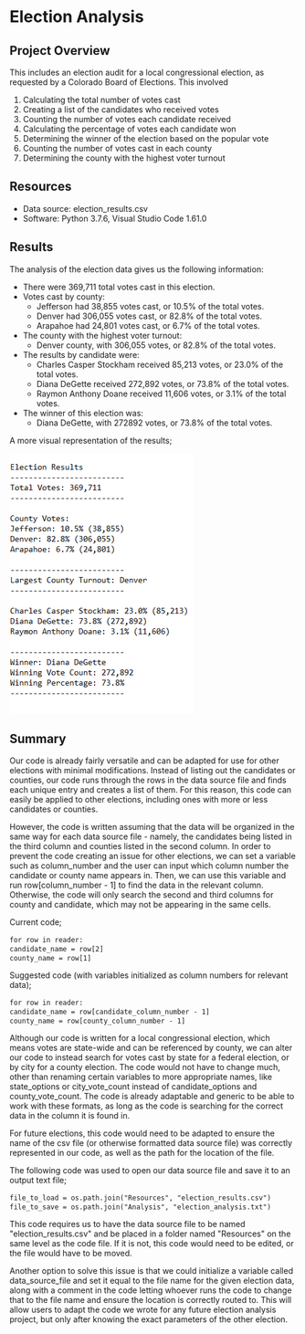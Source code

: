 # Election Analysis

## Project Overview
This includes an election audit for a local congressional election, as requested by a Colorado Board of Elections. 
This involved 
1. Calculating the total number of votes cast
2. Creating a list of the candidates who received votes
3. Counting the number of votes each candidate received
4. Calculating the percentage of votes each candidate won
5. Determining the winner of the election based on the popular vote
6. Counting the number of votes cast in each county
7. Determining the county with the highest voter turnout

## Resources
- Data source: election_results.csv
- Software: Python 3.7.6, Visual Studio Code 1.61.0

## Results
The analysis of the election data gives us the following information:

- There were 369,711 total votes cast in this election.
- Votes cast by county:
    - Jefferson had 38,855 votes cast, or 10.5% of the total votes.
    - Denver had 306,055 votes cast, or 82.8% of the total votes.
    - Arapahoe had 24,801 votes cast, or 6.7% of the total votes.
- The county with the highest voter turnout:
    - Denver county, with 306,055 votes, or 82.8% of the total votes. 
- The results by candidate were:
    - Charles Casper Stockham received 85,213 votes, or 23.0% of the total votes.
    - Diana DeGette received 272,892 votes, or 73.8% of the total votes.
    - Raymon Anthony Doane received 11,606 votes, or 3.1% of the total votes.
- The winner of this election was:
    - Diana DeGette, with 272892 votes, or 73.8% of the total votes.

A more visual representation of the results; 

  ![results](election_results.png)


## Summary 
Our code is already fairly versatile and can be adapted for use for other elections with minimal modifications. Instead of listing out the candidates or counties, our code runs through the rows in the data source file and finds each unique entry and creates a list of them. For this reason, this code can easily be applied to other elections, including ones with more or less candidates or counties. 

However, the code is written assuming that the data will be organized in the same way for each data source file - namely, the candidates being listed in the third column and counties listed in the second column. In order to prevent the code creating an issue for other elections, we can set a variable such as column_number and the user can input which column number the candidate or county name appears in. Then, we can use this variable and run row[column_number - 1] to find the data in the relevant column. Otherwise, the code will only search the second and third columns for county and candidate, which may not be appearing in the same cells. 

Current code;
```
for row in reader:
candidate_name = row[2]
county_name = row[1]
```

Suggested code (with variables initialized as column numbers for relevant data);
```
for row in reader:
candidate_name = row[candidate_column_number - 1]
county_name = row[county_column_number - 1]
```

Although our code is written for a local congressional election, which means votes are state-wide and can be referenced by county, we can alter our code to instead search for votes cast by state for a federal election, or by city for a county election. The code would not have to change much, other than renaming certain variables to more appropriate names, like state_options or city_vote_count instead of candidate_options and county_vote_count. The code is already adaptable and generic to be able to work with these formats, as long as the code is searching for the correct data in the column it is found in. 

For future elections, this code would need to be adapted to ensure the name of the csv file (or otherwise formatted data source file) was correctly represented in our code, as well as the path for the location of the file.

The following code was used to open our data source file and save it to an output text file;
```
file_to_load = os.path.join("Resources", "election_results.csv")
file_to_save = os.path.join("Analysis", "election_analysis.txt")
```

This code requires us to have the data source file to be named "election_results.csv" and be placed in a folder named "Resources" on the same level as the code file. If it is not, this code would need to be edited, or the file would have to be moved.

Another option to solve this issue is that we could initialize a variable called data_source_file and set it equal to the file name for the given election data, along with a comment in the code letting whoever runs the code to change that to the file name and ensure the location is correctly routed to. This will allow users to adapt the code we wrote for any future election analysis project, but only after knowing the exact parameters of the other election. 
